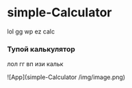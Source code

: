 # simple-Calculator
lol gg wp ez calc

### Тупой калькулятор
лол гг вп изи кальк

![App](simple-Calculator
/img/image.png)

